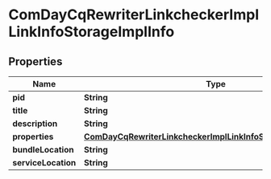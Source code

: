 
# ComDayCqRewriterLinkcheckerImplLinkInfoStorageImplInfo

## Properties
Name | Type | Description | Notes
------------ | ------------- | ------------- | -------------
**pid** | **String** |  |  [optional]
**title** | **String** |  |  [optional]
**description** | **String** |  |  [optional]
**properties** | [**ComDayCqRewriterLinkcheckerImplLinkInfoStorageImplProperties**](ComDayCqRewriterLinkcheckerImplLinkInfoStorageImplProperties.md) |  |  [optional]
**bundleLocation** | **String** |  |  [optional]
**serviceLocation** | **String** |  |  [optional]



